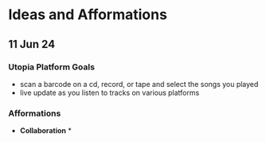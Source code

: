 # Ideas and Afformations

## 11 Jun 24

### Utopia Platform Goals

* scan a barcode on a cd, record, or tape and select the songs you played
* live update as you listen to tracks on various platforms

### Afformations

* **Collaboration**
  *